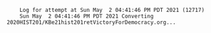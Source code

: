         Log for attempt at Sun May  2 04:41:46 PM PDT 2021 (12717)
        Sun May  2 04:41:46 PM PDT 2021 Converting 2020HIST201/KBe21hist201retVictoryForDemocracy.org...
